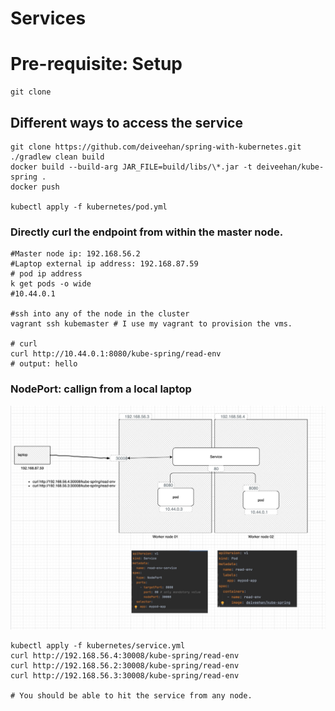# Services

# Pre-requisite: Setup
```shell script
git clone 
```
## Different ways to access the service
```shell script
git clone https://github.com/deiveehan/spring-with-kubernetes.git
./gradlew clean build
docker build --build-arg JAR_FILE=build/libs/\*.jar -t deiveehan/kube-spring .
docker push

kubectl apply -f kubernetes/pod.yml

```
### Directly curl the endpoint from within the master node. 
```shell script
#Master node ip: 192.168.56.2
#Laptop external ip address: 192.168.87.59
# pod ip address
k get pods -o wide
#10.44.0.1

#ssh into any of the node in the cluster
vagrant ssh kubemaster # I use my vagrant to provision the vms. 

# curl 
curl http://10.44.0.1:8080/kube-spring/read-env
# output: hello

```
### NodePort: callign from a local laptop

![](.readme_images/08f0d42f.png)

```shell script
kubectl apply -f kubernetes/service.yml
curl http://192.168.56.4:30008/kube-spring/read-env
curl http://192.168.56.2:30008/kube-spring/read-env
curl http://192.168.56.3:30008/kube-spring/read-env

# You should be able to hit the service from any node. 

```
